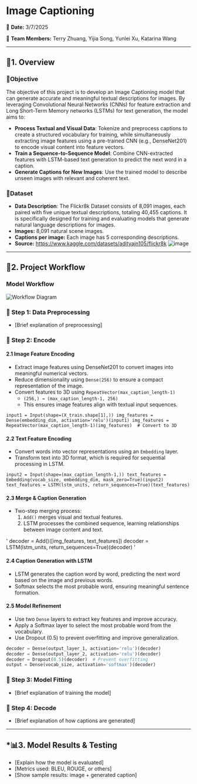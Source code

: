 # **Image Captioning**  
📅 **Date:** 3/7/2025

👥 **Team Members:** Terry Zhuang, Yijia Song, Yunlei Xu, Katarina Wang

---

## **🌟1. Overview**  

### **🎯Objective**  
The objective of this project is to develop an Image Captioning model that can generate accurate and meaningful textual descriptions for images. By leveraging Convolutional Neural Networks (CNNs) for feature extraction and Long Short-Term Memory networks (LSTMs) for text generation, the model aims to:
- **Process Textual and Visual Data**: Tokenize and preprocess captions to create a structured vocabulary for training, while simultaneously extracting image features using a pre-trained CNN (e.g., DenseNet201) to encode visual content into feature vectors.  
- **Train a Sequence-to-Sequence Model**: Combine CNN-extracted features with LSTM-based text generation to predict the next word in a caption.
- **Generate Captions for New Images**: Use the trained model to describe unseen images with relevant and coherent text.

### **📂Dataset**  
- **Data Description**: The Flickr8k Dataset consists of 8,091 images, each paired with five unique textual descriptions, totaling 40,455 captions. It is specifically designed for training and evaluating models that generate natural language descriptions for images.
- **Images:** 8,091 natural scene images.
- **Captions per image:** Each image has 5 corresponding descriptions.
- **Source:** https://www.kaggle.com/datasets/adityajn105/flickr8k
![image](https://github.com/user-attachments/assets/8a8360c4-7803-44e8-b0c5-109a95f16702)

---

## **🔄2. Project Workflow**  

### **Model Workflow**  
![Workflow Diagram](https://github.com/user-attachments/assets/50c75e10-c497-4581-ba44-684b9337360a)  

### **📌 Step 1: Data Preprocessing**  
- [Brief explanation of preprocessing]  

### **📌 Step 2: Encode**  
#### 2.1 Image Feature Encoding
- Extract image features using DenseNet201 to convert images into meaningful numerical vectors.  
- Reduce dimensionality using `Dense(256)` to ensure a compact representation of the image.  
- Convert features to 3D using `RepeatVector(max_caption_length-1)`
  - `(256,) → (max_caption_length-1, 256)`
  - This ensures image features align with textual input sequences.
  
`input1 = Input(shape=(X_train.shape[1],))
img_features = Dense(embedding_dim, activation='relu')(input1)
img_features = RepeatVector(max_caption_length-1)(img_features)  # Convert to 3D
`
#### 2.2 Text Feature Encoding
- Convert words into vector representations using an `Embedding` layer.  
- Transform text into 3D format, which is required for sequential processing in LSTM.

`input2 = Input(shape=(max_caption_length-1,))
text_features = Embedding(vocab_size, embedding_dim, mask_zero=True)(input2)
text_features = LSTM(lstm_units, return_sequences=True)(text_features)
`

#### 2.3 Merge & Caption Generation  
- Two-step merging process:  
  1. `Add()` merges visual and textual features.  
  2. LSTM processes the combined sequence, learning relationships between image content and text.  

'
decoder = Add()([img_features, text_features])
decoder = LSTM(lstm_units, return_sequences=True)(decoder)
'
#### 2.4 Caption Generation with LSTM
- LSTM generates the caption word by word, predicting the next word based on the image and previous words.  
- Softmax selects the most probable word, ensuring meaningful sentence formation.  

#### 2.5 Model Refinement
- Use two `Dense` layers to extract key features and improve accuracy.  
- Apply a Softmax layer to select the most probable word from the vocabulary.  
- Use Dropout (0.5) to prevent overfitting and improve generalization.  

```python
decoder = Dense(output_layer_1, activation='relu')(decoder)
decoder = Dense(output_layer_2, activation='relu')(decoder)
decoder = Dropout(0.5)(decoder)  # Prevent overfitting
output = Dense(vocab_size, activation='softmax')(decoder)
```







### **📌 Step 3: Model Fitting**  
- [Brief explanation of training the model]  

### **📌 Step 4: Decode**  
- [Brief explanation of how captions are generated]  

---

## ***📊3. Model Results & Testing**  
- [Explain how the model is evaluated]  
- [Metrics used: BLEU, ROUGE, or others]  
- [Show sample results: image + generated caption]  

